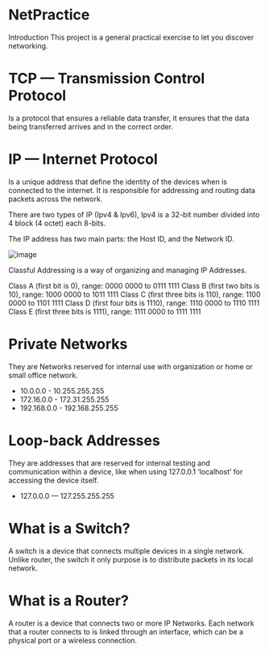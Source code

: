 # NetPractice
Introduction This project is a general practical exercise to let you discover networking.

# TCP — Transmission Control Protocol
Is a protocol that ensures a reliable data transfer, it ensures that the data being transferred arrives and in the correct order.

# IP — Internet Protocol
Is a unique address that define the identity of the devices when is connected to the internet. It is responsible for addressing and routing data packets across the network.

There are two types of IP (Ipv4 & Ipv6), Ipv4 is a 32-bit number divided into 4 block (4 octet) each 8-bits.

The IP address has two main parts: the Host ID, and the Network ID.

![image](https://github.com/user-attachments/assets/1134d570-f2d9-46d7-8555-a09150ecd16e)

Classful Addressing is a way of organizing and managing IP Addresses.

Class A (first bit is 0), range: 0000 0000 to 0111 1111
Class B (first two bits is 10), range: 1000 0000 to 1011 1111
Class C (first three bits is 110), range: 1100 0000 to 1101 1111
Class D (first four bits is 1110), range: 1110 0000 to 1110 1111
Class E (first three bits is 1111), range: 1111 0000 to 1111 1111

# Private Networks
They are Networks reserved for internal use with organization or home or small office network.
- 10.0.0.0 - 10.255.255.255
- 172.16.0.0 - 172.31.255.255
- 192.168.0.0 - 192.168.255.255

# Loop-back Addresses
They are addresses that are reserved for internal testing and communication within a device, like when using 127.0.0.1 ‘localhost’ for accessing the device itself.
- 127.0.0.0 — 127.255.255.255

# What is a Switch?
A switch is a device that connects multiple devices in a single network. Unlike router, the switch it only purpose is to distribute packets in its local network.

# What is a Router?
A router is a device that connects two or more IP Networks. Each network that a router connects to is linked through an interface, which can be a physical port or a wireless connection.

